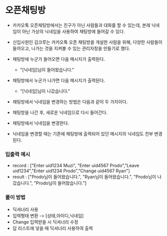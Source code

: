 # 오픈채팅방
- 카카오톡 오픈채팅방에서는 친구가 아닌 사람들과 대화를 할 수 있는데, 본래 닉네임이 아닌 가상의 닉네임을 사용하여 채팅방에 들어갈 수 있다.

- 신입사원인 김크루는 카카오톡 오픈 채팅방을 개설한 사람을 위해, 다양한 사람들이 들어오고, 나가는 것을 지켜볼 수 있는 관리자창을 만들기로 했다.
- 채팅방에 누군가 들어오면 다음 메시지가 출력된다.

    - "[닉네임]님이 들어왔습니다."

- 채팅방에서 누군가 나가면 다음 메시지가 출력된다.

    - "[닉네임]님이 나갔습니다."

- 채팅방에서 닉네임을 변경하는 방법은 다음과 같이 두 가지이다.

- 채팅방을 나간 후, 새로운 닉네임으로 다시 들어간다.
- 채팅방에서 닉네임을 변경한다.
- 닉네임을 변경할 때는 기존에 채팅방에 출력되어 있던 메시지의 닉네임도 전부 변경된다.

### 입출력 예시
- record : ["Enter uid1234 Muzi", "Enter uid4567 Prodo","Leave uid1234","Enter uid1234 Prodo","Change uid4567 Ryan"]
- result : ["Prodo님이 들어왔습니다.", "Ryan님이 들어왔습니다.", "Prodo님이 나갔습니다.", "Prodo님이 들어왔습니다."]

### 풀이 방법
- 딕셔너리 사용
- 입력형태 변환 -> [상태,아이디,닉네임]
- Change 입력받을 시 딕셔너리 수정
- 답 리스트에 넣을 때 딕셔너리 사용하여 출력